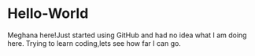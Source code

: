 # Hello-World

Meghana here!Just started using GitHub and had no idea what I am doing here.
Trying to learn coding,lets see how far I can go.
